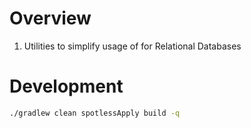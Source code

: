 # Overview

1. Utilities to simplify usage of for Relational Databases


# Development

```sh
./gradlew clean spotlessApply build -q
```
